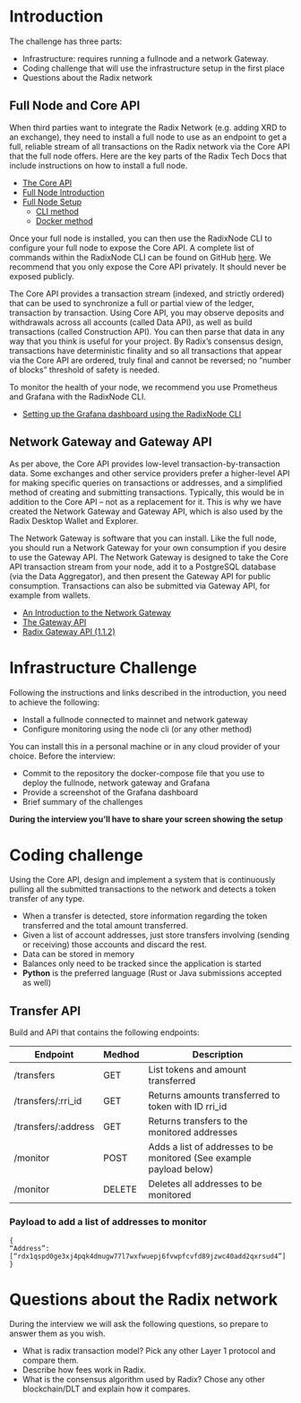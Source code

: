 # Introduction

The challenge has three parts:
* Infrastructure: requires running a fullnode and a network Gateway.
* Coding challenge that will use the infrastructure setup in the first place
* Questions about the Radix network

## Full Node and Core API

When third parties want to integrate the Radix Network (e.g. adding XRD to an exchange), they need to install a full node to use as an endpoint to get a full, reliable stream of all transactions on the Radix network via the Core API that the full node offers. Here are the key parts of the Radix Tech Docs that include instructions on how to install a full node.

* [The Core API](https://redocly.github.io/redoc/?url=https://raw.githubusercontent.com/radixdlt/radixdlt/1.1.1/radixdlt-core/radixdlt/src/main/java/com/radixdlt/api/core/api.yaml#section/Overview)
* [Full Node Introduction](https://docs.radixdlt.com/main/node-and-gateway/node-introduction.html)
* [Full Node Setup](https://docs.radixdlt.com/main/node-and-gateway/node-setup-introduction.html)
  * [CLI method](https://docs.radixdlt.com/main/node-and-gateway/cli-install.html)
  * [Docker method](https://docs.radixdlt.com/main/node-and-gateway/docker-install-node.html)

Once your full node is installed, you can then use the RadixNode CLI to configure your full node to expose the Core API. A complete list of commands within the RadixNode CLI can be found on GitHub [here](https://github.com/radixdlt/node-runner#interaction-with-node). We recommend that you only expose the Core API privately. It should never be exposed publicly.

The Core API provides a transaction stream (indexed, and strictly ordered) that can be used to synchronize a full or partial view of the ledger, transaction by transaction. Using Core API, you may observe deposits and withdrawals across all accounts (called Data API), as well as build transactions (called Construction API). You can then parse that data in any way that you think is useful for your project. By Radix’s consensus design, transactions have deterministic finality and so all transactions that appear via the Core API are ordered, truly final and cannot be reversed; no “number of blocks” threshold of safety is needed.

To monitor the health of your node, we recommend you use Prometheus and Grafana with the RadixNode CLI.
* [Setting up the Grafana dashboard using the RadixNode CLI](https://docs.radixdlt.com/main/node-and-gateway/install-grafana-dashboard.html)

## Network Gateway and Gateway API
As per above, the Core API provides low-level transaction-by-transaction data. Some exchanges and other service providers prefer a higher-level API for making specific queries on transactions or addresses, and a simplified method of creating and submitting transactions. Typically, this would be in addition to the Core API – not as a replacement for it. This is why we have created the Network Gateway and Gateway API, which is also used by the Radix Desktop Wallet and Explorer.

The Network Gateway is software that you can install. Like the full node, you should run a Network Gateway for your own consumption if you desire to use the Gateway API. The Network Gateway is designed to take the Core API transaction stream from your node, add it to a PostgreSQL database (via the Data Aggregator), and then present the Gateway API for public consumption. Transactions can also be submitted via Gateway API, for example from wallets.
* [An Introduction to the Network Gateway](https://docs.radixdlt.com/main/node-and-gateway/network-gateway.html)
* [The Gateway API](https://docs.radixdlt.com/main/apis/gateway-api.html)
* [Radix Gateway API (1.1.2)](https://redocly.github.io/redoc/?url=https://raw.githubusercontent.com/radixdlt/radixdlt-network-gateway/1.1.1/gateway-api-spec.yaml)

# Infrastructure Challenge

Following the instructions and links described in the introduction, you need to achieve the following:
* Install a fullnode connected to mainnet and network gateway
* Configure monitoring using the node cli  (or any other method)

You can install this in a personal machine or in any cloud provider of your choice. Before the interview:
* Commit to the repository the docker-compose file that you use to deploy the fullnode, network gateway and Grafana
* Provide a screenshot of the Grafana dashboard
* Brief summary of the challenges

**During the interview you’ll have to share your screen showing the setup**


# Coding challenge

Using the Core API, design and implement a system that is continuously pulling all the submitted transactions to the network and detects a token transfer of any type. 

* When a transfer is detected, store information regarding the token transferred and the total amount transferred. 
* Given a list of account addresses, just store transfers involving (sending or receiving) those accounts and discard the rest.
* Data can be stored in memory
* Balances only need to be tracked since the application is started
* **Python** is the preferred language (Rust or Java submissions accepted as well)

## Transfer API
Build and API that contains the following endpoints: 

|Endpoint   |  Medhod  | Description|
|---|---|---|
|  /transfers | GET  | List tokens and amount transferred |
| /transfers/:rri_id  |  GET | Returns amounts transferred to token with ID rri_id |
| /transfers/:address  |  GET | Returns transfers to the monitored addresses |
| /monitor  |  POST | Adds a list of addresses to be monitored (See example payload below) |
| /monitor  |  DELETE | Deletes all addresses to be monitored |


### Payload to add a list of addresses to monitor
```
{
“Address”: [“rdx1qspd0ge3xj4pqk4dmugw77l7wxfwuepj6fvwpfcvfd89jzwc40add2qxrsud4”]
}
```


# Questions about the Radix network
During the interview we will ask the following questions, so prepare to answer them as you wish.

* What is radix transaction model? Pick any other Layer 1 protocol and compare them.
* Describe how fees work in Radix.
* What is the consensus algorithm used by Radix? Chose any other blockchain/DLT and explain how it compares.

